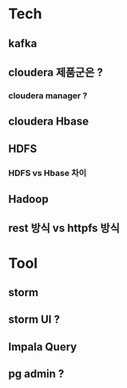 # Tech

## kafka

## cloudera 제품군은 ?

### cloudera manager ?

## cloudera Hbase

## HDFS

### HDFS vs Hbase 차이

## Hadoop

## rest 방식 vs httpfs 방식

# Tool

## storm

## storm UI ? 

## Impala Query

## pg admin ?